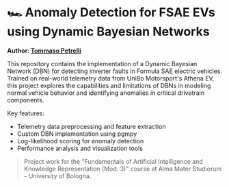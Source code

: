 # 🏎️ Anomaly Detection for FSAE EVs using Dynamic Bayesian Networks


**Author: [Tommaso Petrelli](https://github.com/petrello/)**

This repository contains the implementation of a Dynamic Bayesian Network (DBN) for detecting inverter faults in Formula SAE electric vehicles. Trained on real-world telemetry data from UniBo Motorsport's Athena EV, this project explores the capabilities and limitations of DBNs in modeling normal vehicle behavior and identifying anomalies in critical drivetrain components.

Key features:
- Telemetry data preprocessing and feature extraction
- Custom DBN implementation using pgmpy
- Log-likelihood scoring for anomaly detection
- Performance analysis and visualization tools



> Project work for the "Fundamentals of Artificial Intelligence and Knowledge Representation (Mod. 3)" course at Alma Mater Studiorum - University of Bologna.
